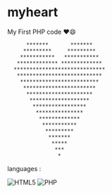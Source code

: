 # myheart

 My First PHP code ♥️😄
 
          *******       *******
         *********     *********
        ***********   ***********
       ************* *************
      *****************************
       ***************************
        *************************
         ***********************
          *********************
           *******************
            *****************
             ***************
              *************
               ***********
                *********
                 *******
                  *****
                   ***
                    *

languages :

![HTML5](https://img.shields.io/badge/HTML5-E34F26?logo=HTML5&logoColor=white&style=for-the-badge)
![PHP](https://img.shields.io/badge/PHP-777BB4?logo=PHP&logoColor=white&style=for-the-badge)

